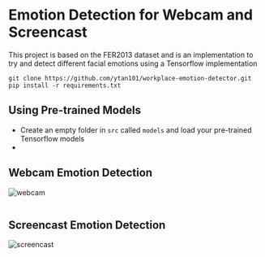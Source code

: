 # Emotion Detection for Webcam and Screencast
This project is based on the FER2013 dataset and is an implementation to try and detect different facial emotions using a Tensorflow implementation
```
git clone https://github.com/ytan101/workplace-emotion-detector.git
pip install -r requirements.txt
```
## Using Pre-trained Models
- Create an empty folder in `src` called `models` and load your pre-trained Tensorflow models
- 
## Webcam Emotion Detection
![webcam](https://media.giphy.com/media/6sEUmqgJU1K6vAfIvo/giphy.gif)
```
```
## Screencast Emotion Detection
![screencast](https://media.giphy.com/media/LqGCghweu6LabMuHcA/giphy.gif)